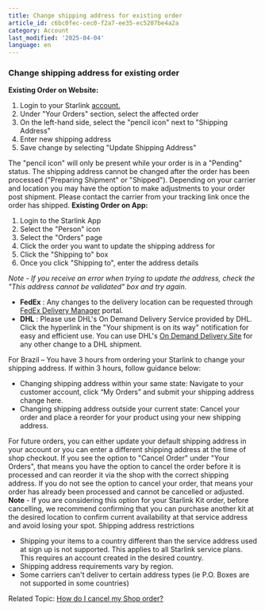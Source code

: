 ```yaml
---
title: Change shipping address for existing order
article_id: c6bc0fec-cec0-f2a7-ee35-ec5207be4a2a
category: Account
last_modified: '2025-04-04'
language: en
---
```


### Change shipping address for existing order
**Existing Order on Website:**
  1. Login to your Starlink [account.](https://www.starlink.com/support/article/<https:/www.starlink.com/account/home>)
  2. Under "Your Orders" section, select the affected order
  3. On the left-hand side, select the "pencil icon" next to "Shipping Address"
  4. Enter new shipping address
  5. Save change by selecting "Update Shipping Address"


The "pencil icon" will only be present while your order is in a "Pending" status. The shipping address cannot be changed after the order has been processed ("Preparing Shipment" or "Shipped"). Depending on your carrier and location you may have the option to make adjustments to your order post shipment. Please contact the carrier from your tracking link once the order has shipped. 
**Existing Order on App:**
  1. Login to the Starlink App
  2. Select the "Person" icon
  3. Select the "Orders" page
  4. Click the order you want to update the shipping address for
  5. Click the "Shipping to" box
  6. Once you click "Shipping to", enter the address details


_Note - If you receive an error when trying to update the address, check the "This address cannot be validated" box and try again._
  * **FedEx** : Any changes to the delivery location can be requested through [FedEx Delivery Manager](https://www.starlink.com/support/article/<https:/www.fedex.com/en-us/customer-support.html>) portal.
  * **DHL** : Please use DHL's On Demand Delivery Service provided by DHL. Click the hyperlink in the "Your shipment is on its way" notification for easy and efficient use. You can use DHL's [On Demand Delivery Site](https://www.starlink.com/support/article/<https:/www.ondemand.dhl.com/>) for any other change to a DHL shipment.


For Brazil – You have 3 hours from ordering your Starlink to change your shipping address. If within 3 hours, follow guidance below:
  * Changing shipping address within your same state: Navigate to your customer account, click “My Orders” and submit your shipping address change here.
  * Changing shipping address outside your current state: Cancel your order and place a reorder for your product using your new shipping address.


For future orders, you can either update your default shipping address in your account or you can enter a different shipping address at the time of shop checkout. 
If you see the option to "Cancel Order" under "Your Orders", that means you have the option to cancel the order before it is processed and can reorder it via the shop with the correct shipping address. If you do not see the option to cancel your order, that means your order has already been processed and cannot be cancelled or adjusted. **Note** - If you are considering this option for your Starlink Kit order, before cancelling, we recommend confirming that you can purchase another kit at the desired location to confirm current availability at that service address and avoid losing your spot.
Shipping address restrictions
  * Shipping your items to a country different than the service address used at sign up is not supported. This applies to all Starlink service plans. This requires an account created in the desired country.
  * Shipping address requirements vary by region. 
  * Some carriers can't deliver to certain address types (ie P.O. Boxes are not supported in some countries)


Related Topic:
[How do I cancel my Shop order?](https://www.starlink.com/support/article/<https:/support.starlink.com/?topic=46fcbc54-5e06-eccb-4dcb-6bfee0e66d4e>)